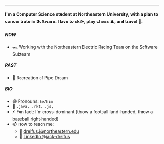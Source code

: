## <!-- ### Hi there 👋 -->
---
#### I'm a Computer Science student at Northeastern University, with a plan to concentrate in Software. I love to ski⛷️, play chess ♟️, and travel 🧳.

##### NOW
- 🏎️ Working with the Northeastern Electric Racing Team on the Software Subteam
##### PAST
- 👾 Recreation of Pipe Dream

##### BIO
- 😄 Pronouns: `he/him`
- 🧠 `.java, .rkt, .js, `
- ⚡️ Fun fact: I'm cross-dominant (throw a football land-handed, throw a baseball right-handed)
- 📫 How to reach me: 
  - 📧 <dreifus.j@northeastern.edu>
  - 💼 [LinkedIn @jack-dreifus](https://www.linkedin.com/in/jack-dreifus-7770b228b/)


